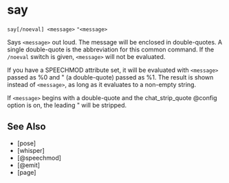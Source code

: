 # say
`say[/noeval] <message>`
`"<message>`

Says `<message>` out loud. The message will be enclosed in double-quotes. A single double-quote is the abbreviation for this common command. If the `/noeval` switch is given, `<message>` will not be evaluated.

If you have a SPEECHMOD attribute set, it will be evaluated with `<message>` passed as %0 and " (a double-quote) passed as %1. The result is shown instead of `<message>`, as long as it evaluates to a non-empty string.

If `<message>` begins with a double-quote and the chat_strip_quote @config option is on, the leading " will be stripped.


## See Also
- [pose]
- [whisper]
- [@speechmod]
- [@emit]
- [page]

